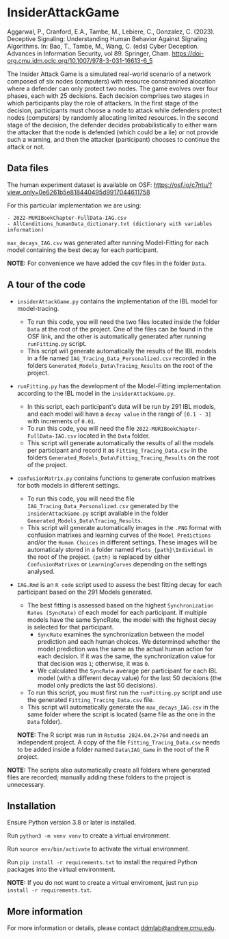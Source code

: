 # InsiderAttackGame

Aggarwal, P., Cranford, E.A., Tambe, M., Lebiere, C., Gonzalez, C. (2023). Deceptive Signaling: Understanding Human Behavior Against Signaling Algorithms. In: Bao, T., Tambe, M., Wang, C. (eds) Cyber Deception. Advances in Information Security, vol 89. Springer, Cham. https://doi-org.cmu.idm.oclc.org/10.1007/978-3-031-16613-6_5

The Insider Attack Game is a simulated real-world scenario of a network composed of six nodes (computers) with resource constranined alocation where a defender can only protect two nodes. The game evolves over four phases, each with 25 decisions. Each decision comprises two stages in which participants play the role of attackers. In the first stage of the decision, participants must choose a node to attack while defenders protect nodes (computers) by randomly allocating limited resources. In the second stage of the decision, the defender decides probabilistically to either warn the attacker that the node is defended (which could be a lie) or not provide such a warning, and then the attacker (participant) chooses to continue the attack or not.

## Data files

The human experiment dataset is available on OSF: https://osf.io/c7ntu/?view_only=0e6261b5e818440495d9917044611758

For this particular implementation we are using:

    - 2022-MURIBookChapter-FullData-IAG.csv
    - AllConditions_humanData_dictionary.txt (dictionary with variables information)

`max_decays_IAG.csv` was generated after running Model-Fitting for each model containing the best decay for each participant.

**NOTE:** For convenience we have added the csv files in the folder `Data`.

## A tour of the code

- `insiderAttackGame.py` contains the implementation of the IBL model for model-tracing. 
    - To run this code, you will need the two files located inside the folder `Data` at the root of the project. One of the files can be found in the OSF link, and the other is automatically generated after running `runFitting.py` script.
    - This script will generate automatically the results of the IBL models in a file named `IAG_Tracing_Data_Personalized.csv` recorded in the folders `Generated_Models_Data\Tracing_Results` on the root of the project.

- `runFitting.py` has the development of the Model-Fitting implementation according to the IBL model in the `insiderAttackGame.py`.
    - In this script, each participant's data will be run by 291 IBL models, and each model will have a `decay value` in the range of `[0.1 - 3]` with increments of `0.01`.
    - To run this code, you will need the file `2022-MURIBookChapter-FullData-IAG.csv` located in the `Data` folder. 
    - This script will generate automatically the results of all the models per participant and record it as `Fitting_Tracing_Data.csv` in the folders `Generated_Models_Data\Fitting_Tracing_Results` on the root of the project. 

- `confusionMatrix.py` contains functions to generate confusion matrixes for both models in different settings. 
    - To run this code, you will need the file `IAG_Tracing_Data_Personalized.csv` generated by the `insiderAttackGame.py` script available in the folder `Generated_Models_Data\Tracing_Results`.
    - This script will generate automatically images in the `.PNG` format with confusion matrixes and learning curves of the `Model Predictions` and/or the `Human Choices` in different settings. These images will be automaticaly stored in a folder named `Plots_{path}\Individual` in the root of the project. `{path}` is replaced by either `ConfusionMatrixes` or `LearningCurves` depending on the settings analysed.
    
- `IAG.Rmd` is an `R code` script used to assess the best fitting decay for each participant based on the 291 Models generated. 
    - The best fitting is assessed based on the highest `Synchronization Rates (SyncRate)` of each model for each participant. If multiple models have the same SyncRate, the model with the highest decay is selected for that participant. 
        - `SyncRate` examines the synchronization between the model prediction and each human choices. We determined whether the model prediction was the same as the actual human action for each decision. If it was the same, the synchronization value for that decision was `1`; otherwise, it was `0`. 
        - We calculated the `SyncRate` average per participant for each IBL model (with a different decay value) for the last 50 decisions (the model only predicts the last 50 decisions).
    - To run this script, you must first run the `runFitting.py` script and use the generated `Fitting_Tracing_Data.csv` file.
    - This script will automatically generate the `max_decays_IAG.csv` in the same folder where the script is located (same file as the one in the `Data` folder).

    **NOTE:** The R script was run in `Rstudio 2024.04.2+764` and needs an independent project. A copy of the file `Fitting_Tracing_Data.csv` needs to be added inside a folder named `Data\IAG_Game` in the root of the R project.

**NOTE:** The scripts also automatically create all folders where generated files are recorded; manually adding these folders to the project is unnecessary.


## Installation

Ensure Python version 3.8 or later is installed.

Run `python3 -m venv venv` to create a virtual environment.

Run `source env/bin/activate` to activate the virtual environment.

Run `pip install -r requirements.txt` to install the required Python packages into the virtual environment.

**NOTE:** If you do not want to create a virtual enviroment, just run `pip install -r requirements.txt`.



## More information

For more information or details, please contact [ddmlab@andrew.cmu.edu](mailto:ddmlab@andrew.cmu.edu).